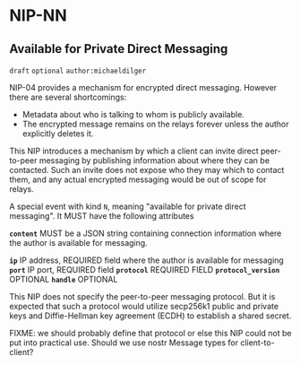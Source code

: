 NIP-NN
======

Available for Private Direct Messaging
--------------------------------------

`draft` `optional` `author:michaeldilger`

NIP-04 provides a mechanism for encrypted direct messaging. However there are several shortcomings:

* Metadata about who is talking to whom is publicly available.
* The encrypted message remains on the relays forever unless the author explicitly deletes it.

This NIP introduces a mechanism by which a client can invite direct peer-to-peer messaging by
publishing information about where they can be contacted.  Such an invite does not expose who
they may which to contact them, and any actual encrypted messaging would be out of scope for
relays.

A special event with kind `N`, meaning "available for private direct messaging". It MUST have
the following attributes

**`content`** MUST be a JSON string containing connection information where the author is
    available for messaging.

  **`ip`** IP address, REQUIRED field where the author is available for messaging
  **`port`** IP port, REQUIRED field
  **`protocol`** REQUIRED FIELD
  **`protocol_version`** OPTIONAL
  **`handle`** OPTIONAL



This NIP does not specify the peer-to-peer messaging protocol. But it is expected that such
a protocol would utilize secp256k1 public and private keys and Diffie-Hellman key agreement (ECDH)
to establish a shared secret.

FIXME: we should probably define that protocol or else this NIP could not be put into
practical use.  Should we use nostr Message types for client-to-client?

